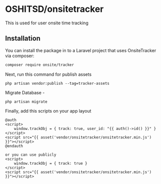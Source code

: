 # OSHITSD/onsitetracker
This is used for user onsite time tracking

## Installation

You can install the package in to a Laravel project that uses OnsiteTracker via composer:

```bash
composer require onsite/tracker
```

Next, run this command for publish assets

```console
php artisan vendor:publish --tag=tracker-assets
```

Migrate Database -
```console
php artisan migrate
```

Finally, add this scripts on your app layout

```
@auth
<script>
    window.trackObj = { track: true, user_id: "{{ auth()->id() }}" }
</script>
<script src="{{ asset('vendor/onsitetracker/onsitetracker.min.js') }}"></script>
@endauth

or you can use publicly
<script>
    window.trackObj = { track: true }
</script>
<script src="{{ asset('vendor/onsitetracker/onsitetracker.min.js') }}"></script>
```